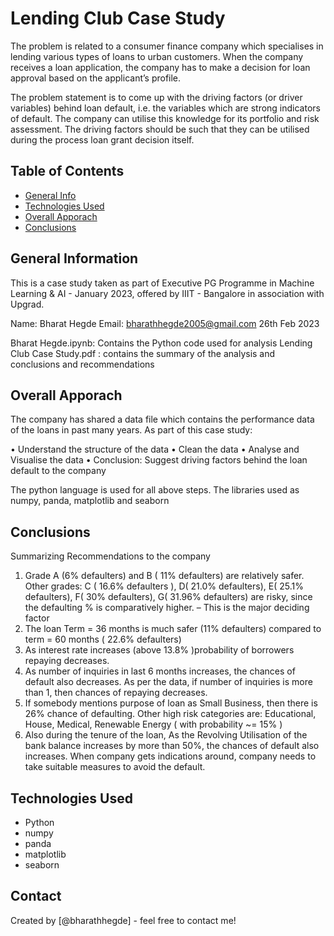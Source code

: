 # Lending Club Case Study

The problem is related to a consumer finance company which specialises in lending various types of loans to urban customers. When the company receives a loan application, the company has to make a decision for loan approval based on the applicant’s profile.

The problem statement is to come up with the driving factors (or driver variables) behind loan default, i.e. the variables which are strong indicators of default. The company can utilise this knowledge for its portfolio and risk assessment.  The driving factors should be such that they can be utilised during the process loan grant decision itself.


## Table of Contents
* [General Info](#general-information)
* [Technologies Used](#technologies-used)
* [Overall Apporach](#overall-approach)
* [Conclusions](#conclusions)

<!-- You can include any other section that is pertinent to your problem -->

## General Information

This is a case study taken as part of Executive PG Programme in Machine Learning & AI - January 2023, offered by IIIT - Bangalore in association with Upgrad.

Name: Bharat Hegde
Email: bharathhegde2005@gmail.com
26th Feb 2023

Bharat Hegde.ipynb: Contains the Python code used for analysis
Lending Club Case Study.pdf : contains the summary of the analysis and conclusions and recommendations

<!-- You don't have to answer all the questions - just the ones relevant to your project. -->

## Overall Apporach

The company has shared a data file which contains the performance data of the loans in past many years. As part of this case study:

•	Understand the structure of the data 
•	Clean the data
•	Analyse and Visualise the data
•	Conclusion: Suggest driving factors behind the loan default to the company

The python language is used for all above steps. The libraries used as numpy, panda, matplotlib and seaborn


## Conclusions

Summarizing Recommendations to the  company 

1.	Grade A (6% defaulters) and B ( 11% defaulters) are relatively safer. Other grades: C ( 16.6% defaulters ), D( 21.0% defaulters), E( 25.1% defaulters), F( 30% defaulters), G( 31.96% defaulters) are risky, since the defaulting % is comparatively higher. – This is the major deciding factor
2.	The loan Term = 36 months is much safer (11% defaulters) compared to term = 60 months ( 22.6% defaulters)
3.	As interest rate increases (above 13.8% )probability of borrowers repaying decreases. 
4.	As number of inquiries in last 6 months increases, the chances of default also decreases. As per the data, if number of inquiries is more than 1, then chances of repaying decreases.
5.	If somebody mentions purpose of loan as Small Business, then there is 26% chance of defaulting. Other high risk categories are: Educational, House, Medical, Renewable Energy ( with probability ~= 15% )
6.	Also during the tenure of the loan, As the Revolving Utilisation of the bank balance increases by more than 50%, the chances of default also increases. When company gets indications around, company needs to take suitable measures to avoid the default.


<!-- You don't have to answer all the questions - just the ones relevant to your project. -->


## Technologies Used
- Python 
- numpy
- panda
- matplotlib
- seaborn

<!-- As the libraries versions keep on changing, it is recommended to mention the version of library used in this project -->

## Contact
Created by [@bharathhegde] - feel free to contact me!


<!-- Optional -->
<!-- ## License -->
<!-- This project is open source and available under the [... License](). -->

<!-- You don't have to include all sections - just the one's relevant to your project -->